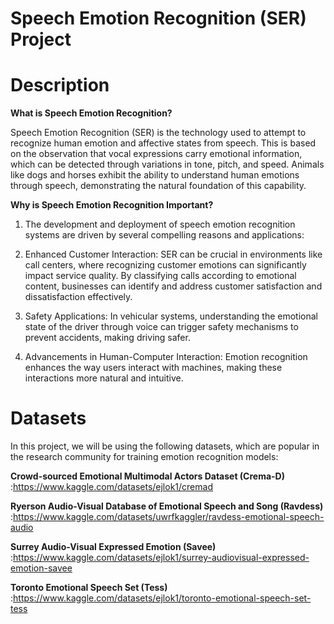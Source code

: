 # Speech Emotion Recognition (SER) Project

# Description


**What is Speech Emotion Recognition?**

Speech Emotion Recognition (SER) is the technology used to attempt to recognize human emotion and affective states from speech. This is based on the observation that vocal expressions carry emotional information, which can be detected through variations in tone, pitch, and speed. Animals like dogs and horses exhibit the ability to understand human emotions through speech, demonstrating the natural foundation of this capability.

**Why is Speech Emotion Recognition Important?**

1. The development and deployment of speech emotion recognition systems are driven by several compelling reasons and applications:

2. Enhanced Customer Interaction: SER can be crucial in environments like call centers, where recognizing customer emotions can significantly impact service quality. By classifying calls according to emotional content, businesses can identify and address customer satisfaction and dissatisfaction effectively.

3. Safety Applications: In vehicular systems, understanding the emotional state of the driver through voice can trigger safety mechanisms to prevent accidents, making driving safer.

4. Advancements in Human-Computer Interaction: Emotion recognition enhances the way users interact with machines, making these interactions more natural and intuitive.

# Datasets

In this project, we will be using the following datasets, which are popular in the research community for training emotion recognition models:

**Crowd-sourced Emotional Multimodal Actors Dataset (Crema-D)** :https://www.kaggle.com/datasets/ejlok1/cremad

**Ryerson Audio-Visual Database of Emotional Speech and Song (Ravdess)** :https://www.kaggle.com/datasets/uwrfkaggler/ravdess-emotional-speech-audio

**Surrey Audio-Visual Expressed Emotion (Savee)** :https://www.kaggle.com/datasets/ejlok1/surrey-audiovisual-expressed-emotion-savee

**Toronto Emotional Speech Set (Tess)** :https://www.kaggle.com/datasets/ejlok1/toronto-emotional-speech-set-tess
